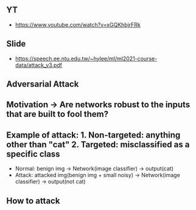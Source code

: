 ## YT  
  * https://www.youtube.com/watch?v=xGQKhbjrFRk  
## Slide  
  * https://speech.ee.ntu.edu.tw/~hylee/ml/ml2021-course-data/attack_v3.pdf  

## Adversarial Attack  
## Motivation -> Are networks robust to the inputs that are built to fool them?  

## Example of attack: 1. Non-targeted: anything other than "cat" 2. Targeted: misclassified as a specific class  

  * Normal: benign img -> Network(image classifier) -> output(cat)  
  * Attack: attacked img(benign img + small noisy) -> Network(image classifier) -> output(not cat)  

## How to attack  
